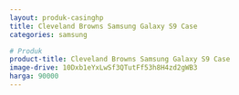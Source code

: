 ```yaml
---
layout: produk-casinghp
title: Cleveland Browns Samsung Galaxy S9 Case
categories: samsung

# Produk
product-title: Cleveland Browns Samsung Galaxy S9 Case
image-drive: 10Dxb1eYxLwSf3QTutFf53h8H4zd2gWB3
harga: 90000
---
```

